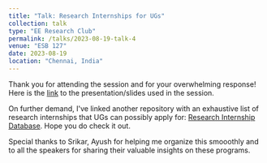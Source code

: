 ```yaml
---
title: "Talk: Research Internships for UGs"
collection: talk
type: "EE Research Club"
permalink: /talks/2023-08-19-talk-4
venue: "ESB 127"
date: 2023-08-19
location: "Chennai, India"
---
```


Thank you for attending the session and for your overwhelming response! Here is the [link](https://docs.google.com/presentation/d/12IKnA-F35J4fslBHyeeXeZashdbBZMr8_aRN3kQsfGA/edit#slide=id.p) to the presentation/slides used in the session.

On further demand, I've linked another repository with an exhaustive list of research internships that UGs can possibly apply for: [Research Internship Database](https://github.com/himahuja/Research-Internships-for-Undergraduates). Hope you do check it out.

Special thanks to Srikar, Ayush for helping me organize this smooothly and to all the speakers for sharing their valuable insights on these programs.

